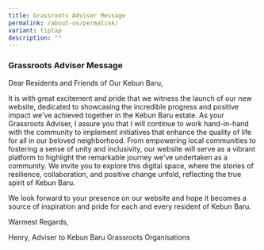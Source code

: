 ```yaml
---
title: Grassroots Adviser Message
permalink: /about-us/permalink/
variant: tiptap
description: ""
---
```

<h3><strong>Grassroots Adviser Message</strong></h3><p>Dear Residents and Friends of Our Kebun Baru,</p><p>It is with great excitement and pride that we witness the launch of our new website, dedicated to showcasing the incredible progress and positive impact we've achieved together in the Kebun Baru estate. As your Grassroots Adviser, I assure you that I will continue to work hand-in-hand with the community to implement initiatives that enhance the quality of life for all in our beloved neighborhood. From empowering local communities to fostering a sense of unity and inclusivity, our website will serve as a vibrant platform to highlight the remarkable journey we've undertaken as a community. We invite you to explore this digital space, where the stories of resilience, collaboration, and positive change unfold, reflecting the true spirit of Kebun Baru.</p><p>We look forward to your presence on our website and hope it becomes a source of inspiration and pride for each and every resident of Kebun Baru.</p><p>Warmest Regards, </p><p>Henry, Adviser to Kebun Baru Grassroots Organisations</p><p></p>